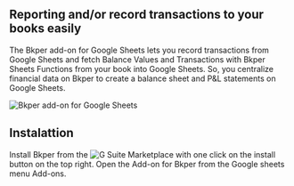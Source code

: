 
## Reporting and/or record transactions to your books easily

The Bkper add-on for Google Sheets lets you record transactions from Google Sheets and fetch Balance Values and Transactions with Bkper Sheets Functions from your book into Google Sheets. So, you centralize financial data on Bkper to create a balance sheet and P&L statements on Google Sheets.


![Bkper add-on for Google Sheets](https://downloads.intercomcdn.com/i/o/201320536/51500ec47feb0f2560ffdd58/bkper-export-data-google-sheet-3.png)

## Instalattion
Install Bkper from the ![G Suite Marketplace](https://gsuite.google.com/marketplace/app/bkper/360398463400) with one click on the install button on the top right. Open the Add-on for Bkper from the Google sheets menu Add-ons.
